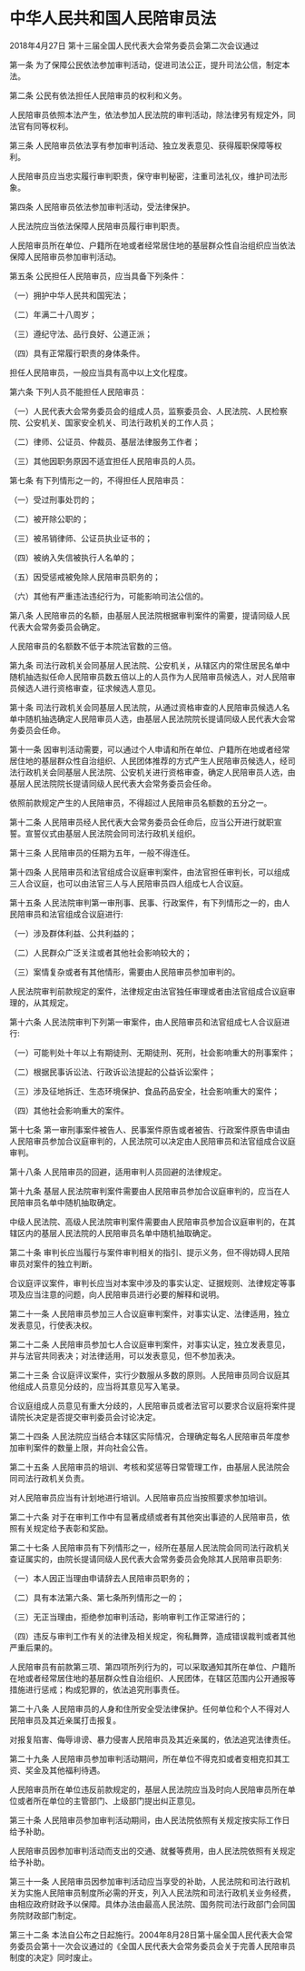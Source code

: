 # 中华人民共和国人民陪审员法

2018年4月27日 第十三届全国人民代表大会常务委员会第二次会议通过

第一条 为了保障公民依法参加审判活动，促进司法公正，提升司法公信，制定本法。

第二条 公民有依法担任人民陪审员的权利和义务。

人民陪审员依照本法产生，依法参加人民法院的审判活动，除法律另有规定外，同法官有同等权利。

第三条 人民陪审员依法享有参加审判活动、独立发表意见、获得履职保障等权利。

人民陪审员应当忠实履行审判职责，保守审判秘密，注重司法礼仪，维护司法形象。

第四条 人民陪审员依法参加审判活动，受法律保护。

人民法院应当依法保障人民陪审员履行审判职责。

人民陪审员所在单位、户籍所在地或者经常居住地的基层群众性自治组织应当依法保障人民陪审员参加审判活动。

第五条 公民担任人民陪审员，应当具备下列条件：

（一）拥护中华人民共和国宪法；

（二）年满二十八周岁；

（三）遵纪守法、品行良好、公道正派；

（四）具有正常履行职责的身体条件。

担任人民陪审员，一般应当具有高中以上文化程度。

第六条 下列人员不能担任人民陪审员：

（一）人民代表大会常务委员会的组成人员，监察委员会、人民法院、人民检察院、公安机关、国家安全机关、司法行政机关的工作人员；

（二）律师、公证员、仲裁员、基层法律服务工作者；

（三）其他因职务原因不适宜担任人民陪审员的人员。

第七条 有下列情形之一的，不得担任人民陪审员：

（一）受过刑事处罚的；

（二）被开除公职的；

（三）被吊销律师、公证员执业证书的；

（四）被纳入失信被执行人名单的；

（五）因受惩戒被免除人民陪审员职务的；

（六）其他有严重违法违纪行为，可能影响司法公信的。

第八条 人民陪审员的名额，由基层人民法院根据审判案件的需要，提请同级人民代表大会常务委员会确定。

人民陪审员的名额数不低于本院法官数的三倍。

第九条 司法行政机关会同基层人民法院、公安机关，从辖区内的常住居民名单中随机抽选拟任命人民陪审员数五倍以上的人员作为人民陪审员候选人，对人民陪审员候选人进行资格审查，征求候选人意见。

第十条 司法行政机关会同基层人民法院，从通过资格审查的人民陪审员候选人名单中随机抽选确定人民陪审员人选，由基层人民法院院长提请同级人民代表大会常务委员会任命。

第十一条 因审判活动需要，可以通过个人申请和所在单位、户籍所在地或者经常居住地的基层群众性自治组织、人民团体推荐的方式产生人民陪审员候选人，经司法行政机关会同基层人民法院、公安机关进行资格审查，确定人民陪审员人选，由基层人民法院院长提请同级人民代表大会常务委员会任命。

依照前款规定产生的人民陪审员，不得超过人民陪审员名额数的五分之一。

第十二条 人民陪审员经人民代表大会常务委员会任命后，应当公开进行就职宣誓。宣誓仪式由基层人民法院会同司法行政机关组织。

第十三条 人民陪审员的任期为五年，一般不得连任。

第十四条 人民陪审员和法官组成合议庭审判案件，由法官担任审判长，可以组成三人合议庭，也可以由法官三人与人民陪审员四人组成七人合议庭。

第十五条 人民法院审判第一审刑事、民事、行政案件，有下列情形之一的，由人民陪审员和法官组成合议庭进行:

（一）涉及群体利益、公共利益的；

（二）人民群众广泛关注或者其他社会影响较大的；

（三）案情复杂或者有其他情形，需要由人民陪审员参加审判的。

人民法院审判前款规定的案件，法律规定由法官独任审理或者由法官组成合议庭审理的，从其规定。

第十六条 人民法院审判下列第一审案件，由人民陪审员和法官组成七人合议庭进行:

（一）可能判处十年以上有期徒刑、无期徒刑、死刑，社会影响重大的刑事案件；

（二）根据民事诉讼法、行政诉讼法提起的公益诉讼案件；

（三）涉及征地拆迁、生态环境保护、食品药品安全，社会影响重大的案件；

（四）其他社会影响重大的案件。

第十七条 第一审刑事案件被告人、民事案件原告或者被告、行政案件原告申请由人民陪审员参加合议庭审判的，人民法院可以决定由人民陪审员和法官组成合议庭审判。

第十八条 人民陪审员的回避，适用审判人员回避的法律规定。

第十九条 基层人民法院审判案件需要由人民陪审员参加合议庭审判的，应当在人民陪审员名单中随机抽取确定。

中级人民法院、高级人民法院审判案件需要由人民陪审员参加合议庭审判的，在其辖区内的基层人民法院的人民陪审员名单中随机抽取确定。

第二十条 审判长应当履行与案件审判相关的指引、提示义务，但不得妨碍人民陪审员对案件的独立判断。

合议庭评议案件，审判长应当对本案中涉及的事实认定、证据规则、法律规定等事项及应当注意的问题，向人民陪审员进行必要的解释和说明。

第二十一条 人民陪审员参加三人合议庭审判案件，对事实认定、法律适用，独立发表意见，行使表决权。

第二十二条 人民陪审员参加七人合议庭审判案件，对事实认定，独立发表意见，并与法官共同表决；对法律适用，可以发表意见，但不参加表决。

第二十三条 合议庭评议案件，实行少数服从多数的原则。人民陪审员同合议庭其他组成人员意见分歧的，应当将其意见写入笔录。

合议庭组成人员意见有重大分歧的，人民陪审员或者法官可以要求合议庭将案件提请院长决定是否提交审判委员会讨论决定。

第二十四条 人民法院应当结合本辖区实际情况，合理确定每名人民陪审员年度参加审判案件的数量上限，并向社会公告。

第二十五条 人民陪审员的培训、考核和奖惩等日常管理工作，由基层人民法院会同司法行政机关负责。

对人民陪审员应当有计划地进行培训。人民陪审员应当按照要求参加培训。

第二十六条 对于在审判工作中有显著成绩或者有其他突出事迹的人民陪审员，依照有关规定给予表彰和奖励。

第二十七条 人民陪审员有下列情形之一，经所在基层人民法院会同司法行政机关查证属实的，由院长提请同级人民代表大会常务委员会免除其人民陪审员职务:

（一）本人因正当理由申请辞去人民陪审员职务的；

（二）具有本法第六条、第七条所列情形之一的；

（三）无正当理由，拒绝参加审判活动，影响审判工作正常进行的；

（四）违反与审判工作有关的法律及相关规定，徇私舞弊，造成错误裁判或者其他严重后果的。

人民陪审员有前款第三项、第四项所列行为的，可以采取通知其所在单位、户籍所在地或者经常居住地的基层群众性自治组织、人民团体，在辖区范围内公开通报等措施进行惩戒；构成犯罪的，依法追究刑事责任。

第二十八条 人民陪审员的人身和住所安全受法律保护。任何单位和个人不得对人民陪审员及其近亲属打击报复。

对报复陷害、侮辱诽谤、暴力侵害人民陪审员及其近亲属的，依法追究法律责任。

第二十九条 人民陪审员参加审判活动期间，所在单位不得克扣或者变相克扣其工资、奖金及其他福利待遇。

人民陪审员所在单位违反前款规定的，基层人民法院应当及时向人民陪审员所在单位或者所在单位的主管部门、上级部门提出纠正意见。

第三十条 人民陪审员参加审判活动期间，由人民法院依照有关规定按实际工作日给予补助。

人民陪审员因参加审判活动而支出的交通、就餐等费用，由人民法院依照有关规定给予补助。

第三十一条 人民陪审员因参加审判活动应当享受的补助，人民法院和司法行政机关为实施人民陪审员制度所必需的开支，列入人民法院和司法行政机关业务经费，由相应政府财政予以保障。具体办法由最高人民法院、国务院司法行政部门会同国务院财政部门制定。

第三十二条 本法自公布之日起施行。2004年8月28日第十届全国人民代表大会常务委员会第十一次会议通过的《全国人民代表大会常务委员会关于完善人民陪审员制度的决定》同时废止。
